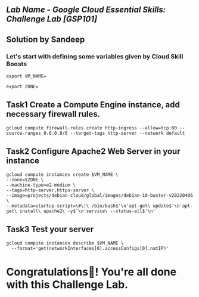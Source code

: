 ## *Lab Name* - *Google Cloud Essential Skills: Challenge Lab [GSP101]*

## Solution by Sandeep


### Let's start with defining some variables given by Cloud Skill Boosts

```
export VM_NAME=
```

```
export ZONE=
```

## Task1 Create a Compute Engine instance, add necessary firewall rules.

```
gcloud compute firewall-rules create http-ingress --allow=tcp:80 --source-ranges 0.0.0.0/0 --target-tags http-server --network default
```

## Task2 Configure Apache2 Web Server in your instance

```
gcloud compute instances create $VM_NAME \
--zone=$ZONE \
--machine-type=e2-medium \
--tags=http-server,https-server \
--image=projects/debian-cloud/global/images/debian-10-buster-v20220406 \
--metadata=startup-script=\#\!\ /bin/bash$'\n'apt-get\ update$'\n'apt-get\ install\ apache2\ -y$'\n'service\ --status-all$'\n' 
```

## Task3 Test your server

```
gcloud compute instances describe $VM_NAME \
  --format='get(networkInterfaces[0].accessConfigs[0].natIP)'
```

# Congratulations🎉! You're all done with this Challenge Lab.
